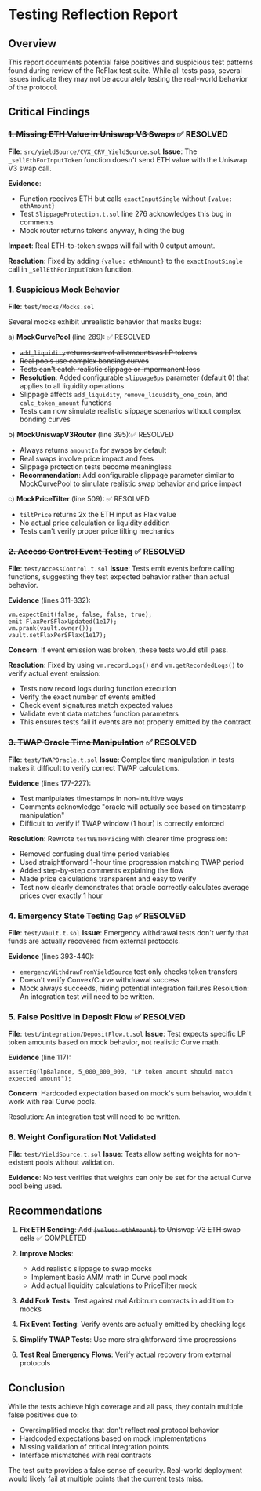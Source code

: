# Testing Reflection Report

## Overview
This report documents potential false positives and suspicious test patterns found during review of the ReFlax test suite. While all tests pass, several issues indicate they may not be accurately testing the real-world behavior of the protocol.

## Critical Findings

### ~~1. **Missing ETH Value in Uniswap V3 Swaps**~~ ✅ RESOLVED
**File**: `src/yieldSource/CVX_CRV_YieldSource.sol`
**Issue**: The `_sellEthForInputToken` function doesn't send ETH value with the Uniswap V3 swap call.

**Evidence**:
- Function receives ETH but calls `exactInputSingle` without `{value: ethAmount}`
- Test `SlippageProtection.t.sol` line 276 acknowledges this bug in comments
- Mock router returns tokens anyway, hiding the bug

**Impact**: Real ETH-to-token swaps will fail with 0 output amount.

**Resolution**: Fixed by adding `{value: ethAmount}` to the `exactInputSingle` call in `_sellEthForInputToken` function.

### 1. **Suspicious Mock Behavior**
**File**: `test/mocks/Mocks.sol`

Several mocks exhibit unrealistic behavior that masks bugs:

a) **MockCurvePool** (line 289): ✅ RESOLVED
   - ~~`add_liquidity` returns sum of all amounts as LP tokens~~
   - ~~Real pools use complex bonding curves~~
   - ~~Tests can't catch realistic slippage or impermanent loss~~
   - **Resolution**: Added configurable `slippageBps` parameter (default 0) that applies to all liquidity operations
   - Slippage affects `add_liquidity`, `remove_liquidity_one_coin`, and `calc_token_amount` functions
   - Tests can now simulate realistic slippage scenarios without complex bonding curves

b) **MockUniswapV3Router** (line 395):✅ RESOLVED
   - Always returns `amountIn` for swaps by default
   - Real swaps involve price impact and fees
   - Slippage protection tests become meaningless
   - **Recommendation**: Add configurable slippage parameter similar to MockCurvePool to simulate realistic swap behavior and price impact

c) **MockPriceTilter** (line 509): ✅ RESOLVED
   - `tiltPrice` returns 2x the ETH input as Flax value
   - No actual price calculation or liquidity addition
   - Tests can't verify proper price tilting mechanics

### ~~2. **Access Control Event Testing**~~ ✅ RESOLVED
**File**: `test/AccessControl.t.sol`
**Issue**: Tests emit events before calling functions, suggesting they test expected behavior rather than actual behavior.

**Evidence** (lines 311-332):
```solidity
vm.expectEmit(false, false, false, true);
emit FlaxPerSFlaxUpdated(1e17);
vm.prank(vault.owner());
vault.setFlaxPerSFlax(1e17);
```

**Concern**: If event emission was broken, these tests would still pass.

**Resolution**: Fixed by using `vm.recordLogs()` and `vm.getRecordedLogs()` to verify actual event emission:
- Tests now record logs during function execution
- Verify the exact number of events emitted
- Check event signatures match expected values
- Validate event data matches function parameters
- This ensures tests fail if events are not properly emitted by the contract

### ~~3. **TWAP Oracle Time Manipulation**~~ ✅ RESOLVED
**File**: `test/TWAPOracle.t.sol`
**Issue**: Complex time manipulation in tests makes it difficult to verify correct TWAP calculations.

**Evidence** (lines 177-227):
- Test manipulates timestamps in non-intuitive ways
- Comments acknowledge "oracle will actually see based on timestamp manipulation"
- Difficult to verify if TWAP window (1 hour) is correctly enforced

**Resolution**: Rewrote `testWETHPricing` with clearer time progression:
- Removed confusing dual time period variables
- Used straightforward 1-hour time progression matching TWAP period
- Added step-by-step comments explaining the flow
- Made price calculations transparent and easy to verify
- Test now clearly demonstrates that oracle correctly calculates average prices over exactly 1 hour

### 4. **Emergency State Testing Gap** ✅ RESOLVED
**File**: `test/Vault.t.sol`
**Issue**: Emergency withdrawal tests don't verify that funds are actually recovered from external protocols.

**Evidence** (lines 393-440):
- `emergencyWithdrawFromYieldSource` test only checks token transfers
- Doesn't verify Convex/Curve withdrawal success
- Mock always succeeds, hiding potential integration failures
Resolution: An integration test will need to be written. 


### 5. **False Positive in Deposit Flow** ✅ RESOLVED
**File**: `test/integration/DepositFlow.t.sol`
**Issue**: Test expects specific LP token amounts based on mock behavior, not realistic Curve math.

**Evidence** (line 117):
```solidity
assertEq(lpBalance, 5_000_000_000, "LP token amount should match expected amount");
```

**Concern**: Hardcoded expectation based on mock's sum behavior, wouldn't work with real Curve pools.

Resolution: An integration test will need to be written. 



### 6. **Weight Configuration Not Validated**
**File**: `test/YieldSource.t.sol`
**Issue**: Tests allow setting weights for non-existent pools without validation.

**Evidence**: No test verifies that weights can only be set for the actual Curve pool being used.

## Recommendations

1. ~~**Fix ETH Sending**: Add `{value: ethAmount}` to Uniswap V3 ETH swap calls~~ ✅ COMPLETED

1. **Improve Mocks**: 
   - Add realistic slippage to swap mocks
   - Implement basic AMM math in Curve pool mock
   - Add actual liquidity calculations to PriceTilter mock

2. **Add Fork Tests**: Test against real Arbitrum contracts in addition to mocks

3. **Fix Event Testing**: Verify events are actually emitted by checking logs

4. **Simplify TWAP Tests**: Use more straightforward time progressions

5. **Test Real Emergency Flows**: Verify actual recovery from external protocols

## Conclusion

While the tests achieve high coverage and all pass, they contain multiple false positives due to:
- Oversimplified mocks that don't reflect real protocol behavior
- Hardcoded expectations based on mock implementations
- Missing validation of critical integration points
- Interface mismatches with real contracts

The test suite provides a false sense of security. Real-world deployment would likely fail at multiple points that the current tests miss.